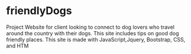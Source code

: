 # friendlyDogs
Project Website for client looking to connect to dog lovers who travel around the country with their dogs. This site includes tips on good dog friendly places. This site is made with JavaScript,Jquery, Bootstrap, CSS, and HTM